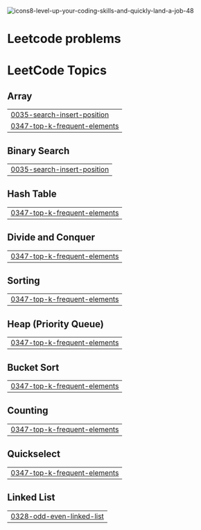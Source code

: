 ![icons8-level-up-your-coding-skills-and-quickly-land-a-job-48](https://github.com/user-attachments/assets/6b001204-5653-41c7-93a9-da8de1183984)
# **Leetcode problems**

<!---LeetCode Topics Start-->
# LeetCode Topics
## Array
|  |
| ------- |
| [0035-search-insert-position](https://github.com/yazanedali/LeetCode/tree/master/0035-search-insert-position) |
| [0347-top-k-frequent-elements](https://github.com/yazanedali/LeetCode/tree/master/0347-top-k-frequent-elements) |
## Binary Search
|  |
| ------- |
| [0035-search-insert-position](https://github.com/yazanedali/LeetCode/tree/master/0035-search-insert-position) |
## Hash Table
|  |
| ------- |
| [0347-top-k-frequent-elements](https://github.com/yazanedali/LeetCode/tree/master/0347-top-k-frequent-elements) |
## Divide and Conquer
|  |
| ------- |
| [0347-top-k-frequent-elements](https://github.com/yazanedali/LeetCode/tree/master/0347-top-k-frequent-elements) |
## Sorting
|  |
| ------- |
| [0347-top-k-frequent-elements](https://github.com/yazanedali/LeetCode/tree/master/0347-top-k-frequent-elements) |
## Heap (Priority Queue)
|  |
| ------- |
| [0347-top-k-frequent-elements](https://github.com/yazanedali/LeetCode/tree/master/0347-top-k-frequent-elements) |
## Bucket Sort
|  |
| ------- |
| [0347-top-k-frequent-elements](https://github.com/yazanedali/LeetCode/tree/master/0347-top-k-frequent-elements) |
## Counting
|  |
| ------- |
| [0347-top-k-frequent-elements](https://github.com/yazanedali/LeetCode/tree/master/0347-top-k-frequent-elements) |
## Quickselect
|  |
| ------- |
| [0347-top-k-frequent-elements](https://github.com/yazanedali/LeetCode/tree/master/0347-top-k-frequent-elements) |
## Linked List
|  |
| ------- |
| [0328-odd-even-linked-list](https://github.com/yazanedali/LeetCode/tree/master/0328-odd-even-linked-list) |
<!---LeetCode Topics End-->
